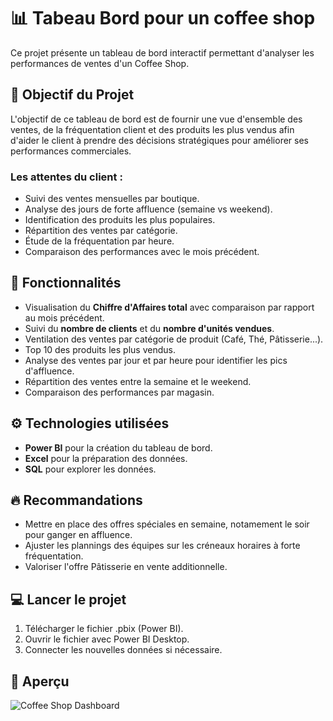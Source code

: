 # 📊 Tabeau Bord pour un coffee shop

Ce projet présente un tableau de bord interactif permettant d'analyser les performances de ventes d'un Coffee Shop.
## 🎯 Objectif du Projet
L'objectif de ce tableau de bord est de fournir une vue d'ensemble des ventes, de la fréquentation client et des produits les plus vendus afin d'aider le client à prendre des décisions stratégiques pour améliorer ses performances commerciales.

### Les attentes du client :
- Suivi des ventes mensuelles par boutique.
- Analyse des jours de forte affluence (semaine vs weekend).
- Identification des produits les plus populaires.
- Répartition des ventes par catégorie.
- Étude de la fréquentation par heure.
- Comparaison des performances avec le mois précédent.

## 🔑 Fonctionnalités
- Visualisation du **Chiffre d'Affaires total** avec comparaison par rapport au mois précédent.
- Suivi du **nombre de clients** et du **nombre d'unités vendues**.
- Ventilation des ventes par catégorie de produit (Café, Thé, Pâtisserie...).
- Top 10 des produits les plus vendus.
- Analyse des ventes par jour et par heure pour identifier les pics d'affluence.
- Répartition des ventes entre la semaine et le weekend.
- Comparaison des performances par magasin.

## ⚙️ Technologies utilisées
- **Power BI** pour la création du tableau de bord.
- **Excel** pour la préparation des données.
- **SQL** pour explorer les données.

## 🔥 Recommandations
- Mettre en place des offres spéciales en semaine, notamement le soir pour ganger en affluence.
- Ajuster les plannings des équipes sur les créneaux horaires à forte fréquentation.
- Valoriser l'offre Pâtisserie en vente additionnelle.

## 💻 Lancer le projet
1. Télécharger le fichier .pbix (Power BI).
2. Ouvrir le fichier avec Power BI Desktop.
3. Connecter les nouvelles données si nécessaire.

## 📌 Aperçu
![Coffee Shop Dashboard]((https://app.powerbi.com/links/toDJcnyvDJ?ctid=65959f4c-312a-4414-af95-a0fe06563a70&pbi_source=linkShare))



